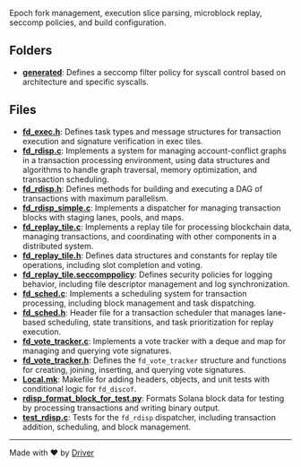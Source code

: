 <!--------------------------------------------------------------------------------->
<!-- IMPORTANT: This file is auto-generated by Driver (https://driver.ai). -------->
<!-- Manual edits may be overwritten on future commits. --------------------------->
<!--------------------------------------------------------------------------------->

Epoch fork management, execution slice parsing, microblock replay, seccomp policies, and build configuration.

## Folders
- **[generated](generated/README.md)**: Defines a seccomp filter policy for syscall control based on architecture and specific syscalls.

## Files
- **[fd_exec.h](fd_exec.h.md)**: Defines task types and message structures for transaction execution and signature verification in exec tiles.
- **[fd_rdisp.c](fd_rdisp.c.md)**: Implements a system for managing account-conflict graphs in a transaction processing environment, using data structures and algorithms to handle graph traversal, memory optimization, and transaction scheduling.
- **[fd_rdisp.h](fd_rdisp.h.md)**: Defines methods for building and executing a DAG of transactions with maximum parallelism.
- **[fd_rdisp_simple.c](fd_rdisp_simple.c.md)**: Implements a dispatcher for managing transaction blocks with staging lanes, pools, and maps.
- **[fd_replay_tile.c](fd_replay_tile.c.md)**: Implements a replay tile for processing blockchain data, managing transactions, and coordinating with other components in a distributed system.
- **[fd_replay_tile.h](fd_replay_tile.h.md)**: Defines data structures and constants for replay tile operations, including slot completion and voting.
- **[fd_replay_tile.seccomppolicy](fd_replay_tile.seccomppolicy.md)**: Defines security policies for logging behavior, including file descriptor management and log synchronization.
- **[fd_sched.c](fd_sched.c.md)**: Implements a scheduling system for transaction processing, including block management and task dispatching.
- **[fd_sched.h](fd_sched.h.md)**: Header file for a transaction scheduler that manages lane-based scheduling, state transitions, and task prioritization for replay execution.
- **[fd_vote_tracker.c](fd_vote_tracker.c.md)**: Implements a vote tracker with a deque and map for managing and querying vote signatures.
- **[fd_vote_tracker.h](fd_vote_tracker.h.md)**: Defines the `fd_vote_tracker` structure and functions for creating, joining, inserting, and querying vote signatures.
- **[Local.mk](Local.mk.md)**: Makefile for adding headers, objects, and unit tests with conditional logic for `fd_discof`.
- **[rdisp_format_block_for_test.py](rdisp_format_block_for_test.py.md)**: Formats Solana block data for testing by processing transactions and writing binary output.
- **[test_rdisp.c](test_rdisp.c.md)**: Tests for the `fd_rdisp` dispatcher, including transaction addition, scheduling, and block management.

---
Made with ❤️ by [Driver](https://www.driver.ai/)
